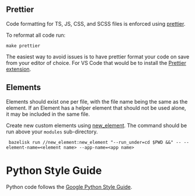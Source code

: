 ## Prettier

Code formatting for TS, JS, CSS, and SCSS files is enforced using
[prettier](https://prettier.io/).

To reformat all code run:

```
make prettier
```

The easiest way to avoid issues is to have prettier format your code on save
from your editor of choice. For VS Code that would be to install the [Prettier
extension](https://marketplace.visualstudio.com/items?itemName=esbenp.prettier-vscode).

## Elements

Elements should exist one per file, with the file name being the same as the element.
If an Element has a helper element that should not be used alone, it may be included
in the same file.

Create new custom elements using [new_element](./new_element/). The command
should be run above your `modules` sub-directory.

```
 bazelisk run //new_element:new_element "--run_under=cd $PWD &&" -- --element-name=<element name> --app-name=<app name>
```

# Python Style Guide

Python code follows the [Google Python Style Guide](https://google.github.io/styleguide/pyguide.html).
